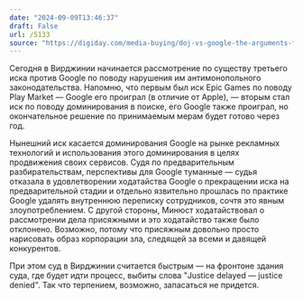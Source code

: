 ```yaml
---
date: "2024-09-09T13:46:37"
draft: False
url: /5133
source: "https://digiday.com/media-buying/doj-vs-google-the-arguments-for-and-against-the-defendants-alleged-ad-market-monopoly/"
---
```


Сегодня в Вирджинии начинается рассмотрение по существу третьего иска против Google по поводу нарушения им антимонопольного законодательства. Напомню, что первым был иск Epic Games по поводу Play Market — Google его проиграл (в отличие от Apple), — вторым стал иск по поводу доминирования в поиске, его Google также проиграл, но окончательное решение по принимаемым мерам будет готово через год.

Нынешний иск касается доминирования Google на рынке рекламных технологий и использования этого доминирования в целях продвижения своих сервисов. Судя по предварительным разбирательствам, перспективы для Google туманные — судья отказала в удовлетворении ходатайства Google о прекращении иска на предварительной стадии и отдельно язвительно прошлась по практике Google удалять внутреннюю переписку сотрудников, сочтя это явным злоупотреблением. С другой стороны, Минюст ходатайствовал о рассмотрении дела присяжными и это ходатайство также было отклонено. Возможно, потому что присяжным довольно просто нарисовать образ корпорации зла, следящей за всеми и давящей конкурентов.

При этом суд в Вирджинии считается быстрым — на фронтоне здания суда, где будет идти процесс, выбиты слова "Justice delayed — justice denied". Так что терпением, возможно, запасаться не придется.
